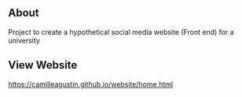 ## About
Project to create a hypothetical social media website (Front end) for a university
## View Website
https://camilleagustin.github.io/website/home.html
